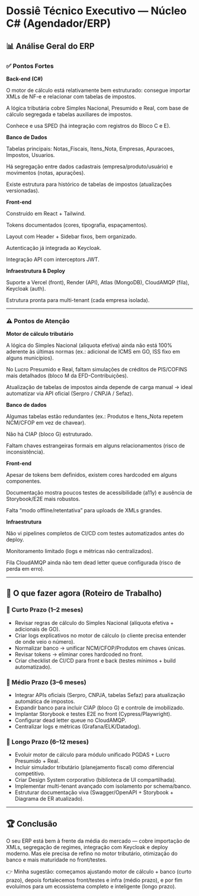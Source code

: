 # Dossiê Técnico Executivo — Núcleo C# (Agendador/ERP)

## 📊 Análise Geral do ERP

### ✅ Pontos Fortes

**Back-end (C#)**

O motor de cálculo está relativamente bem estruturado: consegue importar XMLs de NF-e e relacionar com tabelas de impostos.

A lógica tributária cobre Simples Nacional, Presumido e Real, com base de cálculo segregada e tabelas auxiliares de impostos.

Conhece e usa SPED (há integração com registros do Bloco C e E).

**Banco de Dados**

Tabelas principais: Notas_Fiscais, Itens_Nota, Empresas, Apuracoes, Impostos, Usuarios.

Há segregação entre dados cadastrais (empresa/produto/usuário) e movimentos (notas, apurações).

Existe estrutura para histórico de tabelas de impostos (atualizações versionadas).

**Front-end**

Construído em React + Tailwind.

Tokens documentados (cores, tipografia, espaçamentos).

Layout com Header + Sidebar fixos, bem organizado.

Autenticação já integrada ao Keycloak.

Integração API com interceptors JWT.

**Infraestrutura & Deploy**

Suporte a Vercel (front), Render (API), Atlas (MongoDB), CloudAMQP (fila), Keycloak (auth).

Estrutura pronta para multi-tenant (cada empresa isolada).

---

### ⚠️ Pontos de Atenção

**Motor de cálculo tributário**

A lógica do Simples Nacional (aliquota efetiva) ainda não está 100% aderente às últimas normas (ex.: adicional de ICMS em GO, ISS fixo em alguns municípios).

No Lucro Presumido e Real, faltam simulações de créditos de PIS/COFINS mais detalhados (bloco M da EFD-Contribuições).

Atualização de tabelas de impostos ainda depende de carga manual → ideal automatizar via API oficial (Serpro / CNPJA / Sefaz).

**Banco de dados**

Algumas tabelas estão redundantes (ex.: Produtos e Itens_Nota repetem NCM/CFOP em vez de chavear).

Não há CIAP (bloco G) estruturado.

Faltam chaves estrangeiras formais em alguns relacionamentos (risco de inconsistência).

**Front-end**

Apesar de tokens bem definidos, existem cores hardcoded em alguns componentes.

Documentação mostra poucos testes de acessibilidade (a11y) e ausência de Storybook/E2E mais robustos.

Falta “modo offline/retentativa” para uploads de XMLs grandes.

**Infraestrutura**

Não vi pipelines completos de CI/CD com testes automatizados antes do deploy.

Monitoramento limitado (logs e métricas não centralizados).

Fila CloudAMQP ainda não tem dead letter queue configurada (risco de perda em erro).

---

## 📌 O que fazer agora (Roteiro de Trabalho)

### 🔹 Curto Prazo (1–2 meses)

- Revisar regras de cálculo do Simples Nacional (alíquota efetiva + adicionais de GO).
- Criar logs explicativos no motor de cálculo (o cliente precisa entender de onde veio o número).
- Normalizar banco → unificar NCM/CFOP/Produtos em chaves únicas.
- Revisar tokens → eliminar cores hardcoded no front.
- Criar checklist de CI/CD para front e back (testes mínimos + build automatizado).

### 🔹 Médio Prazo (3–6 meses)

- Integrar APIs oficiais (Serpro, CNPJA, tabelas Sefaz) para atualização automática de impostos.
- Expandir banco para incluir CIAP (bloco G) e controle de imobilizado.
- Implantar Storybook e testes E2E no front (Cypress/Playwright).
- Configurar dead letter queue no CloudAMQP.
- Centralizar logs e métricas (Grafana/ELK/Datadog).

### 🔹 Longo Prazo (6–12 meses)

- Evoluir motor de cálculo para módulo unificado PGDAS + Lucro Presumido + Real.
- Incluir simulador tributário (planejamento fiscal) como diferencial competitivo.
- Criar Design System corporativo (biblioteca de UI compartilhada).
- Implementar multi-tenant avançado com isolamento por schema/banco.
- Estruturar documentação viva (Swagger/OpenAPI + Storybook + Diagrama de ER atualizado).

---

## 🏆 Conclusão

O seu ERP está bem à frente da média do mercado — cobre importação de XMLs, segregação de regimes, integração com Keycloak e deploy moderno.
Mas ele precisa de refino no motor tributário, otimização do banco e mais maturidade no front/testes.

👉 Minha sugestão: começamos ajustando motor de cálculo + banco (curto prazo), depois fortalecemos front/testes e infra (médio prazo), e por fim evoluímos para um ecossistema completo e inteligente (longo prazo).
